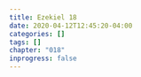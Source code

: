 ```yaml
---
title: Ezekiel 18
date: 2020-04-12T12:45:20-04:00
categories: []
tags: []
chapter: "018"
inprogress: false
---
```


